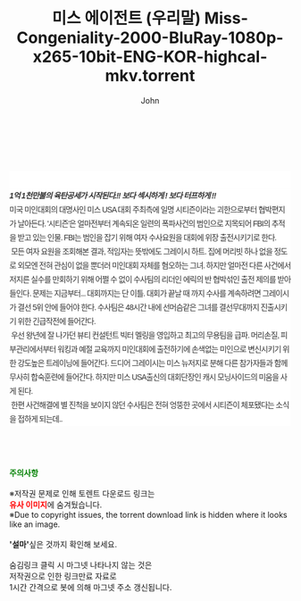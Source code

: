 ﻿---
layout: post
title:  "미스 에이전트 (우리말) Miss-Congeniality-2000-BluRay-1080p-x265-10bit-ENG-KOR-highcal-mkv.torrent"
author: John
categories: [ 영화 ]
tags: [  ]
image:  
description: "미스 에이전트 (우리말) Miss-Congeniality-2000-BluRay-1080p-x265-10bit-ENG-KOR-highcal-mkv torrent 정보 공유"
toc: true
toc_sticky: true
---

<br>
<div class="view-img">
<img alt="" class="img-tag" content="https://torrentmobile60.com/data/file/movie/3735182707_W7XpImSj_53da770d96fbbb5bab61190d5bca3534125ab334.jpg" itemprop="image" src="https://torrentmobile60.com/data/file/movie/3735182707_W7XpImSj_53da770d96fbbb5bab61190d5bca3534125ab334.jpg"/></div><div class="view-content" itemprop="description">
<p><br/></p><div class="title_area" style="margin:0px 0px 9px;padding:0px;list-style:none;font-size:12px;font-family:'나눔고딕', NanumGothic, '돋움', Dotum, Helvetica, 'AppleSDGothicNeo-Medium', AppleGothic, sans-serif;height:30px;float:none;background-color:rgb(255,255,255);"><h4 class="h_story" style="margin:5px 10px 0px 0px;padding:0px;list-style:none;font-size:12px;font-family:'돋움', sans-serif;height:18px;width:49px;background:url(&quot;https://ssl.pstatic.net/static/movie/2020/10/h_tx_sp5.png&quot;) no-repeat 0px -17px;float:left;"><strong class="blind" style="margin:0px;padding:0px;list-style:none;font-size:0px;font-family:inherit;color:inherit;width:1px;height:1px;line-height:0;">줄거리</strong></h4></div><h5 class="h_tx_story" style="margin:-7px 0px 1px;padding:0px;list-style:none;font-size:14px;font-family:'나눔고딕', NanumGothic, Helvetica, sans-serif;color:rgb(51,51,51);background-image:url(&quot;https://ssl.pstatic.net/static/movie/2014/01/blank.gif&quot;);letter-spacing:-1px;line-height:25px;background-color:rgb(255,255,255);">1억 1천만불의 육탄공세가 시작된다.!! 보다 섹시하게 ! 보다 터프하게 !!</h5><p class="con_tx" style="margin-top:-1px;margin-bottom:-6px;list-style:none;font-size:14px;font-family:'나눔고딕', NanumGothic, '돋움', Dotum, Helvetica, 'AppleSDGothicNeo-Medium', AppleGothic, sans-serif;color:rgb(51,51,51);background-image:url(&quot;https://ssl.pstatic.net/static/movie/2014/01/blank.gif&quot;);letter-spacing:-1px;line-height:25px;background-color:rgb(255,255,255);">미국 미인대회의 대명사인 미스 USA 대회 주최측에 일명 시티즌이라는 괴한으로부터 협박편지가 날아든다. '시티즌'은 얼마전부터 계속되온 일련의 폭파사건의 범인으로 지목되어 FBI의 추적을 받고 있는 인물. FBI는 범인을 잡기 위해 여자 수사요원을 대회에 위장 출전시키기로 한다.<br style="list-style:none;font-size:12px;font-family:'돋움', sans-serif;color:rgb(0,0,0);"/> 모든 여자 요원을 조회해본 결과, 적임자는 뜻밖에도 그레이시 하트. 집에 머리빗 하나 없을 정도로 외모엔 전혀 관심이 없을 뿐더러 미인대회 자체를 혐오하는 그녀. 하지만 얼마전 다른 사건에서 저지른 실수를 만회하기 위해 어쩔 수 없이 수사팀의 리더인 에릭의 반 협박섞인 출전 제의를 받아들인다. 문제는 지금부터... 대회까지는 단 이틀. 대회가 끝날 때 까지 수사를 계속하려면 그레이시가 결선 5위 안에 들어야 한다. 수사팀은 48시간 내에 선머슴같은 그녀를 결선무대까지 진출시키기 위한 긴급작전에 들어간다.<br style="list-style:none;font-size:12px;font-family:'돋움', sans-serif;color:rgb(0,0,0);"/> 우선 왕년에 잘 나가던 뷰티 컨설턴트 빅터 멜링을 영입하고 최고의 무용팀을 급파. 머리손질, 피부관리에서부터 워킹과 예절 교육까지 미인대회에 출전하기에 손색없는 미인으로 변신시키기 위한 강도높은 트레이닝에 들어간다. 드디어 그레이시는 미스 뉴저지로 분해 다른 참가자들과 함께 무사히 합숙훈련에 들어간다. 하지만 미스 USA출신의 대회단장인 캐시 모닝사이드의 미움을 사게 된다.<br style="list-style:none;font-size:12px;font-family:'돋움', sans-serif;color:rgb(0,0,0);"/> 한편 사건해결에 별 진척을 보이지 않던 수사팀은 전혀 엉뚱한 곳에서 시티즌이 체포됐다는 소식을 접하게 되는데..</p> </div>
    
<br><br><br>
<p data-ke-size="size16"><b><span style="color: green;">주의사항</span></b><br /><br />※저작권 문제로 인해 토렌트 다운로드 링크는<br /><b><span style="color: red;">유사 이미지</span></b>에 숨겨뒀습니다.<br />※Due to copyright issues, the torrent download link is hidden where it looks like an image.<br /><br /><b>'설마'</b>싶은 것까지 확인해 보세요.<br /><br />숨김링크 클릭 시 마그넷 나타나지 않는 것은<br />저작권으로 인한 링크만료 자료로<br />1시간 간격으로 봇에 의해 마그넷 주소 갱신됩니다.</p>
